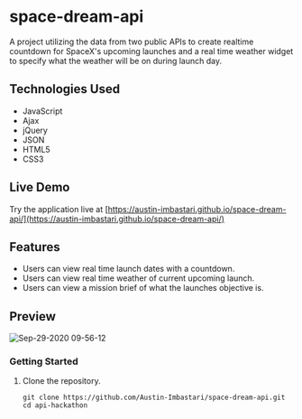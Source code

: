 # space-dream-api

A project utilizing the data from two public APIs to create realtime countdown for SpaceX's upcoming
launches and a real time weather widget to specify what the weather will be on during launch day.

## Technologies Used

- JavaScript
- Ajax
- jQuery
- JSON
- HTML5
- CSS3

## Live Demo

Try the application live at [https://austin-imbastari.github.io/space-dream-api/](https://austin-imbastari.github.io/space-dream-api/)

## Features

- Users can view real time launch dates with a countdown.
- Users can view real time weather of current upcoming launch.
- Users can view a mission brief of what the launches objective is.

## Preview

![Sep-29-2020 09-56-12](https://user-images.githubusercontent.com/55529532/94606333-2a488600-024f-11eb-8c44-952ba518a253.gif)

### Getting Started

1. Clone the repository.

    ```shell
    git clone https://github.com/Austin-Imbastari/space-dream-api.git
    cd api-hackathon
    ```
